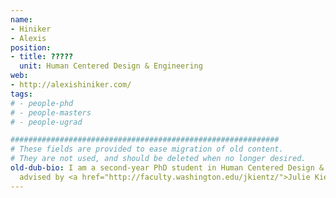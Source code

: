 ```yaml
---
name:
- Hiniker
- Alexis
position:
- title: ?????
  unit: Human Centered Design & Engineering
web:
- http://alexishiniker.com/
tags:
# - people-phd
# - people-masters
# - people-ugrad

############################################################
# These fields are provided to ease migration of old content.
# They are not used, and should be deleted when no longer desired.
old-dub-bio: I am a second-year PhD student in Human Centered Design & Engineering
  advised by <a href="http://faculty.washington.edu/jkientz/">Julie Kientz</a>.
---
```

